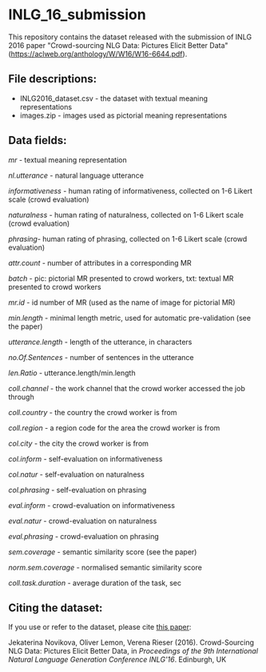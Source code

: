 # INLG_16_submission

This repository contains the dataset released with the submission of INLG 2016 paper "Crowd-sourcing NLG Data: Pictures Elicit Better Data" (https://aclweb.org/anthology/W/W16/W16-6644.pdf).

## File descriptions:

* INLG2016_dataset.csv - the dataset with textual meaning representations
* images.zip - images used as pictorial meaning representations 

## Data fields:

*mr* - textual meaning representation

*nl.utterance* - natural language utterance

*informativeness* - human rating of informativeness, collected on 1-6 Likert scale (crowd evaluation)

*naturalness* - human rating of naturalness, collected on 1-6 Likert scale (crowd evaluation)

*phrasing*- human rating of phrasing, collected on 1-6 Likert scale (crowd evaluation)

*attr.count* - number of attributes in a corresponding MR

*batch* - pic: pictorial MR presented to crowd workers, txt: textual MR presented to crowd workers

*mr.id* - id number of MR (used as the name of image for pictorial MR)

*min.length* - minimal length metric, used for automatic pre-validation (see the paper)

*utterance.length* - length of the utterance, in characters

*no.Of.Sentences* - number of sentences in the utterance

*len.Ratio* - utterance.length/min.length

*coll.channel* - the work channel that the crowd worker accessed the job through

*coll.country* - the country the crowd worker is from

*coll.region* - a region code for the area the crowd worker is from

*col.city* - the city the crowd worker is from

*col.inform* - self-evaluation on informativeness

*col.natur* - self-evaluation on naturalness

*col.phrasing* - self-evaluation on phrasing

*eval.inform* - crowd-evaluation on informativeness

*eval.natur* - crowd-evaluation on naturalness

*eval.phrasing* - crowd-evaluation on phrasing

*sem.coverage* -  semantic similarity score (see the paper)

*norm.sem.coverage* - normalised semantic similarity score

*coll.task.duration* - average duration of the task, sec

## Citing the dataset:

If you use or refer to the dataset, please cite [this paper](https://aclweb.org/anthology/W/W16/W16-6644.pdf):

Jekaterina Novikova, Oliver Lemon, Verena Rieser (2016). Crowd-Sourcing NLG Data: Pictures Elicit Better Data, in *Proceedings of the 9th International Natural Language Generation Conference INLG'16*. Edinburgh, UK